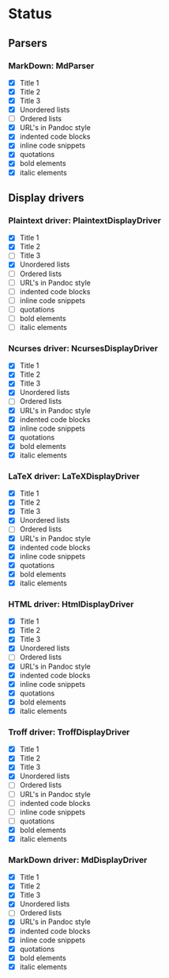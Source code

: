 Status
======

## Parsers

### MarkDown: MdParser

* [x] Title 1
* [x] Title 2
* [x] Title 3
* [x] Unordered lists
* [ ] Ordered lists
* [x] URL's in Pandoc style
* [x] indented code blocks
* [x] inline code snippets
* [x] quotations
* [x] bold elements
* [x] italic elements

## Display drivers

### Plaintext driver: PlaintextDisplayDriver

* [x] Title 1
* [x] Title 2
* [ ] Title 3
* [x] Unordered lists
* [ ] Ordered lists
* [ ] URL's in Pandoc style
* [ ] indented code blocks
* [ ] inline code snippets
* [ ] quotations
* [ ] bold elements
* [ ] italic elements

### Ncurses driver: NcursesDisplayDriver

* [x] Title 1
* [x] Title 2
* [x] Title 3
* [x] Unordered lists
* [ ] Ordered lists
* [x] URL's in Pandoc style
* [x] indented code blocks
* [x] inline code snippets
* [x] quotations
* [x] bold elements
* [x] italic elements

### LaTeX driver: LaTeXDisplayDriver

* [x] Title 1
* [x] Title 2
* [x] Title 3
* [x] Unordered lists
* [ ] Ordered lists
* [x] URL's in Pandoc style
* [x] indented code blocks
* [x] inline code snippets
* [x] quotations
* [x] bold elements
* [x] italic elements

### HTML driver: HtmlDisplayDriver

* [x] Title 1
* [x] Title 2
* [x] Title 3
* [x] Unordered lists
* [ ] Ordered lists
* [x] URL's in Pandoc style
* [x] indented code blocks
* [x] inline code snippets
* [x] quotations
* [x] bold elements
* [x] italic elements

### Troff driver: TroffDisplayDriver

* [x] Title 1
* [x] Title 2
* [x] Title 3
* [x] Unordered lists
* [ ] Ordered lists
* [ ] URL's in Pandoc style
* [ ] indented code blocks
* [ ] inline code snippets
* [ ] quotations
* [x] bold elements
* [x] italic elements

### MarkDown driver: MdDisplayDriver

* [x] Title 1
* [x] Title 2
* [x] Title 3
* [x] Unordered lists
* [ ] Ordered lists
* [x] URL's in Pandoc style
* [x] indented code blocks
* [x] inline code snippets
* [x] quotations
* [x] bold elements
* [x] italic elements
